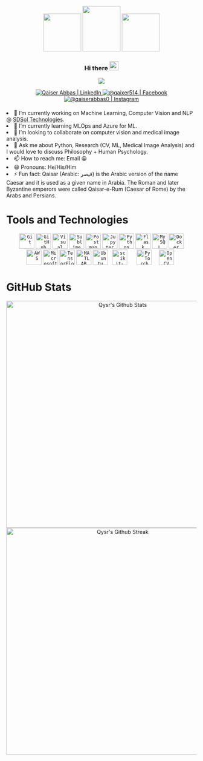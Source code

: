 <p align="center">
  <img src="https://i.giphy.com/media/KzJkzjggfGN5Py6nkT/200.webp" width="100">
  <img src="https://i.giphy.com/media/LMt9638dO8dftAjtco/200.webp" height="120" width="100">
  <img src="https://i.giphy.com/media/IdyAQJVN2kVPNUrojM/200.webp" width="100">
</p>

<div align="center" style="margin-bottom:20px;">
  
  ### Hi there <img src="https://user-images.githubusercontent.com/46846821/87522094-a135a000-c69e-11ea-899d-e8093968ef3b.gif" width="24px">
<!--   <img src="uzumaki.gif" width="24px"> -->

  ![](https://komarev.com/ghpvc/?username=qaixerabbas&color=blueviolet&style=for-the-badge&label=Profile+Views)
  
<a href="https://www.linkedin.com/in/qaixerabbas/">
<img alt="Qaiser Abbas | LinkedIn"  src="https://img.shields.io/badge/linkedin-%230077B5.svg?&style=for-the-badge&logo=linkedin&logoColor=white" />
</a>
<a href="https://www.facebook.com/qaixer514">
<img  alt="@qaixer514 | Facebook" src="https://img.shields.io/badge/facebook-%231877F2.svg?&style=for-the-badge&logo=facebook&logoColor=white" />
</a>
<a href="https://www.instagram.com/qaiserabbas0">
<img alt="@qaiserabbas0 | Instagram"  src="https://img.shields.io/badge/instagram-%23E4405F.svg?&style=for-the-badge&logo=instagram&logoColor=white" />
</a>
</div>

<div align="left" style="margin-top:20px;"

- 🔭 I’m currently working on Machine Learning, Computer Vision and NLP @ [SDSol Technologies](https://sdsol.com/).
- 🌱 I’m currently learning MLOps and Azure for ML.
- 👯 I’m looking to collaborate on computer vision and medical image analysis.
- 💬 Ask me about Python, Research (CV, ML, Medical Image Analysis) and I would love to discuss Philosophy + Human Psychology.
- 📫 How to reach me: Email :grinning:
- 😄 Pronouns: He/His/Him
- ⚡ Fun fact: 
     Qaisar (Arabic: قيصر) is the Arabic version of the name Caesar and it is used as a given name in Arabia. The Roman and later Byzantine emperors were                    called Qaisar-e-Rum (Caesar of Rome) by the Arabs and Persians.
</div>

# Tools and Technologies

<div align="center">
	<code><img height="40" src="https://user-images.githubusercontent.com/25181517/192108372-f71d70ac-7ae6-4c0d-8395-51d8870c2ef0.png" alt="Git" title="Git" /></code>
	<code><img height="40" src="https://user-images.githubusercontent.com/25181517/192108374-8da61ba1-99ec-41d7-80b8-fb2f7c0a4948.png" alt="GitHub" title="GitHub" /></code>
	<code><img height="40" src="https://user-images.githubusercontent.com/25181517/192108891-d86b6220-e232-423a-bf5f-90903e6887c3.png" alt="Visual Studio Code" title="Visual Studio Code" /></code>
	<code><img height="40" src="https://user-images.githubusercontent.com/25181517/190887576-6653f877-8439-4521-82f3-403086ead892.png" alt="Sublime Text" title="Sublime Text" /></code>
	<code><img height="40" src="https://user-images.githubusercontent.com/25181517/192109061-e138ca71-337c-4019-8d42-4792fdaa7128.png" alt="Postman" title="Postman" /></code>
	<code><img height="40" src="https://user-images.githubusercontent.com/25181517/183914128-3fc88b4a-4ac1-40e6-9443-9a30182379b7.png" alt="Jupyter Notebook" title="Jupyter Notebook" /></code>
	<code><img height="40" src="https://user-images.githubusercontent.com/25181517/183423507-c056a6f9-1ba8-4312-a350-19bcbc5a8697.png" alt="Python" title="Python" /></code>
	<code><img height="40" src="https://user-images.githubusercontent.com/25181517/183423775-2276e25d-d43d-4e58-890b-edbc88e915f7.png" alt="Flask" title="Flask" /></code>
	<code><img height="40" src="https://user-images.githubusercontent.com/25181517/183896128-ec99105a-ec1a-4d85-b08b-1aa1620b2046.png" alt="MySQL" title="MySQL" /></code>
	<code><img height="40" src="https://user-images.githubusercontent.com/25181517/117207330-263ba280-adf4-11eb-9b97-0ac5b40bc3be.png" alt="Docker" title="Docker" /></code>
	</div>
	<div align="center">
	<code><img height="40" src="https://user-images.githubusercontent.com/25181517/183896132-54262f2e-6d98-41e3-8888-e40ab5a17326.png" alt="AWS" title="AWS" /></code>
	<code><img height="40" src="https://user-images.githubusercontent.com/25181517/183911544-95ad6ba7-09bf-4040-ac44-0adafedb9616.png" alt="Microsoft Azure" title="Microsoft Azure" /></code>
	<code><img height="40" src="https://user-images.githubusercontent.com/25181517/223639822-2a01e63a-a7f9-4a39-8930-61431541bc06.png" alt="TensorFlow" title="TensorFlow" /></code>
	<code><img height="40" src="https://user-images.githubusercontent.com/25181517/192106593-610ee31c-995e-4f24-b8e1-0f18eead6fae.png" alt="MATLAB" title="MATLAB" /></code>
	<code><img height="40" src="https://user-images.githubusercontent.com/25181517/186884153-99edc188-e4aa-4c84-91b0-e2df260ebc33.png" alt="Ubuntu" title="Ubuntu" /></code>
	<code> <img src="https://upload.wikimedia.org/wikipedia/commons/0/05/Scikit_learn_logo_small.svg" alt="scikit-Learn" title="scikit-learn" width="40" height="40"/> </a> </code>
	<code> <img src="https://www.vectorlogo.zone/logos/pytorch/pytorch-icon.svg" alt="PyTorch" title="PyTorch" width="40" height="40"/> </code>
	<code> <img src="https://www.vectorlogo.zone/logos/opencv/opencv-icon.svg" alt="OpenCV" title="OpenCV" width="40" height="40"/> </code>
</div>

# GitHub Stats
<div align="center">

 <img width="600px" width="200px" src="https://github-readme-stats.vercel.app/api?username=qaixerabbas&theme=tokyonight&show_icons=true&count_private=true&hide_border=true" alt="Qysr's Github Stats"/>
 
 <img width="600px" width="200px" src="https://github-readme-streak-stats.herokuapp.com/?user=qaixerabbas&theme=tokyonight&hide_border=true" alt="Qysr's Github Streak"/> 
 </div>
<!--  <img width="400px" width="150px" src="https://github-readme-stats.vercel.app/api/top-langs/?username=qaixerabbas&hide=python&layout=compact&theme=tokyonight&hide_border=true" alt="My Github Languages"/> -->

<!-- ![](https://github-readme-stats.vercel.app/api?username=qaixerabbas&theme=vue-dark&hide_border=true&include_all_commits=true&count_private=true)<br/>
![](https://github-readme-streak-stats.herokuapp.com/?user=qaixerabbas&theme=vue-dark&hide_border=true)<br/>
![](https://github-readme-stats.vercel.app/api/top-langs/?username=qaixerabbas&theme=vue-dark&hide_border=true&include_all_commits=true&count_private=true&layout=compact)
 -->
